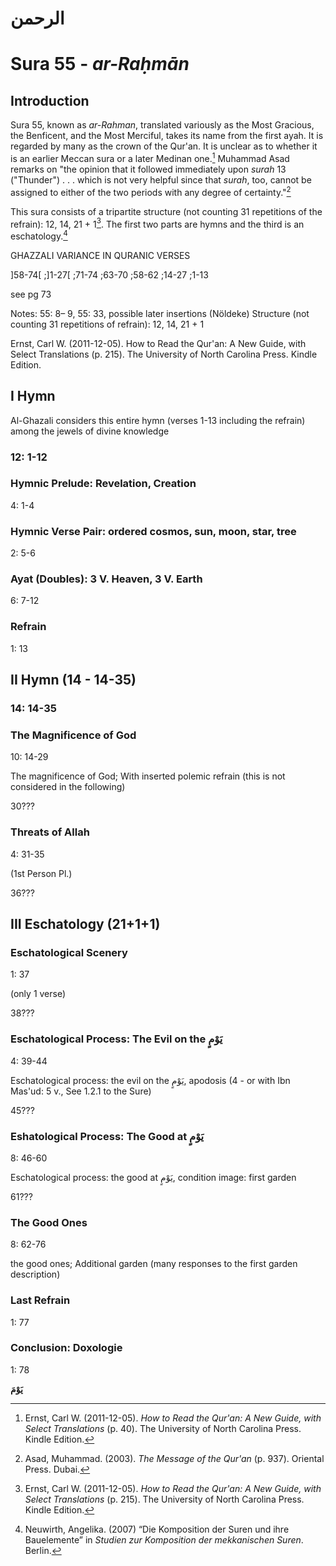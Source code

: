 # الرحمن

# Sura 55 - _ar-Raḥmān_

## Introduction

Sura 55, known as _ar-Rahman_, translated variously as the Most Gracious, the Benficent, and the Most Merciful,  takes its name from the first ayah. It is regarded by many as the crown of the Qur'an. It is unclear as to whether it is an earlier Meccan sura or a later Medinan one.[^1] Muhammad Asad remarks on "the opinion that it followed immediately upon _surah_ 13 \("Thunder"\) . . . which is not very helpful since that _surah_, too, cannot be assigned to either of the two periods with any degree of certainty."[^2]

This sura consists of a tripartite structure \(not counting 31 repetitions of the refrain\): 12, 14, 21 + 1[^3]. The first two parts are hymns and the third is an eschatology.[^4]

GHAZZALI VARIANCE IN QURANIC VERSES

\]58-74\[ ;\]1-27\[ ;71-74 ;63-70 ;58-62 ;14-27 ;1-13

see pg 73

Notes: 55: 8– 9, 55: 33, possible later insertions \(Nöldeke\) Structure \(not counting 31 repetitions of refrain\): 12, 14, 21 + 1

Ernst, Carl W. \(2011-12-05\). How to Read the Qur'an: A New Guide, with Select Translations \(p. 215\). The University of North Carolina Press. Kindle Edition.

## I Hymn 

Al-Ghazali considers this entire hymn \(verses 1-13 including the refrain\) among the jewels of divine knowledge

### 12: 1-12

### Hymnic Prelude: Revelation, Creation

4: 1-4

### Hymnic Verse Pair: ordered cosmos, sun, moon, star, tree

2: 5-6

### Ayat \(Doubles\): 3 V. Heaven, 3 V. Earth

6: 7-12

### Refrain

1: 13

## II Hymn \(14 - 14-35\)

### 14: 14-35

### The Magnificence of God

10: 14-29

The magnificence of God; With inserted polemic refrain \(this is not considered in the following\)

30???

### Threats of Allah

4: 31-35

\(1st Person Pl.\)

36???

## III Eschatology \(21+1+1\)

### Eschatological Scenery

1: 37

\(only 1 verse\)

38???

### Eschatological Process: The Evil on the يَوْمٍ

4: 39-44

Eschatological process: the evil on the يَوْمٍ, apodosis \(4 - or with Ibn Mas'ud: 5 v., See 1.2.1 to the Sure\)

45???

### Eshatological Process: The Good at يَوْمٍ

8: 46-60

Eschatological process: the good at يَوْمٍ, condition image: first garden

61???

### The Good Ones

8: 62-76

the good ones; Additional garden \(many responses to the first garden description\)

### Last Refrain

1: 77

### Conclusion: Doxologie

1: 78

**يَوْمَ**

[^1]: Ernst, Carl W. \(2011-12-05\). _How to Read the Qur'an: A New Guide, with Select Translations_ \(p. 40\). The University of North Carolina Press. Kindle Edition. 

[^2]: Asad, Muhammad. \(2003\). _The Message of the Qur'an_ \(p. 937\). Oriental Press. Dubai.

[^3]: Ernst, Carl W. \(2011-12-05\). _How to Read the Qur'an: A New Guide, with Select Translations_ \(p. 215\). The University of North Carolina Press. Kindle Edition.

[^4]: Neuwirth, Angelika. \(2007\) “Die Komposition der Suren und ihre Bauelemente” in _Studien zur Komposition der mekkanischen Suren_. Berlin.

